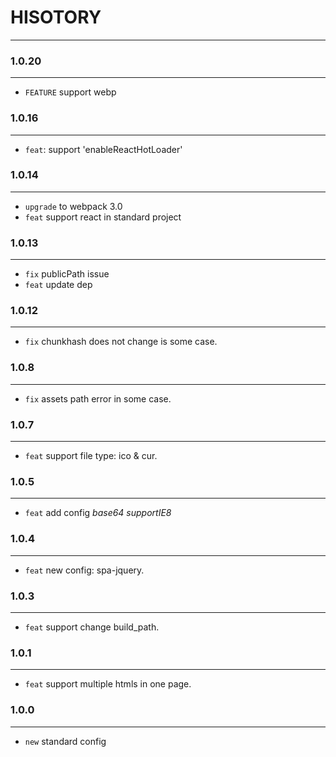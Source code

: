 # HISOTORY
---

### 1.0.20
---
- `FEATURE` support webp

### 1.0.16
---
- `feat`: support 'enableReactHotLoader'


### 1.0.14
---
- `upgrade` to webpack 3.0
- `feat` support react in standard project   


### 1.0.13
---
- `fix` publicPath issue
- `feat` update dep

### 1.0.12
---
- `fix` chunkhash does not change is some case.

### 1.0.8
---
- `fix` assets path error in some case.

### 1.0.7
---
- `feat` support file type: ico & cur.


### 1.0.5
---
- `feat` add config *base64* *supportIE8*

### 1.0.4
---
- `feat` new config: spa-jquery.


### 1.0.3
---
- `feat` support change build_path.


### 1.0.1
---
- `feat` support multiple htmls in one page.


### 1.0.0
---
- `new` standard config
